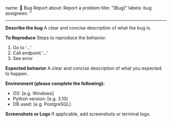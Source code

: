 name: 🐛 Bug Report
about: Report a problem
title: "[Bug]"
labels: bug
assignees: ''

---

**Describe the bug**
A clear and concise description of what the bug is.

**To Reproduce**
Steps to reproduce the behavior:
1. Go to '...'
2. Call endpoint '...'
3. See error

**Expected behavior**
A clear and concise description of what you expected to happen.

**Environment (please complete the following):**
- OS: [e.g. Windows]
- Python version: [e.g. 3.10]
- DB used: [e.g. PostgreSQL]

**Screenshots or Logs**
If applicable, add screenshots or terminal logs.